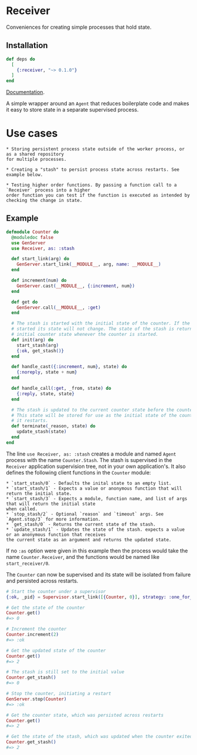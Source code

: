 # Receiver

Conveniences for creating simple processes that hold state.

## Installation

```elixir
def deps do
  [
    {:receiver, "~> 0.1.0"}
  ]
end
```
[Documentation](https://hexdocs.pm/receiver).

A simple wrapper around an `Agent` that reduces boilerplate code and makes it easy to store
  state in a separate supervised process.

  # Use cases

    * Storing persistent process state outside of the worker process, or as a shared repository
    for multiple processes.

    * Creating a "stash" to persist process state across restarts. See example below.

    * Testing higher order functions. By passing a function call to a `Receiver` process into a higher
    order function you can test if the function is executed as intended by checking the change in state.

  ## Example

  ```elixir
  defmodule Counter do
    @moduledoc false
    use GenServer
    use Receiver, as: :stash

    def start_link(arg) do
      GenServer.start_link(__MODULE__, arg, name: __MODULE__)
    end

    def increment(num) do
      GenServer.cast(__MODULE__, {:increment, num})
    end

    def get do
      GenServer.call(__MODULE__, :get)
    end

    # The stash is started with the initial state of the counter. If the stash is already
    # started its state will not change. The state of the stash is returned as the
    # initial counter state whenever the counter is started.
    def init(arg) do
      start_stash(arg)
      {:ok, get_stash()}
    end

    def handle_cast({:increment, num}, state) do
      {:noreply, state + num}
    end

    def handle_call(:get, _from, state) do
      {:reply, state, state}
    end

    # The stash is updated to the current counter state before the counter exits.
    # This state will be stored for use as the initial state of the counter when
    # it restarts.
    def terminate(_reason, state) do
      update_stash(state)
    end
  end
  ```

  The line `use Receiver, as: :stash` creates a module and named `Agent` process with the name `Counter.Stash`.
  The stash is supervised in the `Receiver` application supervision tree, not in your own application's. It also
  defines the following client functions in the `Counter` module:

    * `start_stash/0` - Defaults the inital state to an empty list.
    * `start_stash/1` - Expects a value or anonymous function that will return the initial state.
    * `start_stash/3` - Expects a module, function name, and list of args that will return the initial state
    when called.
    * `stop_stash/2` - Optional `reason` and `timeout` args. See `Agent.stop/3` for more information.
    * `get_stash/0` - Returns the current state of the stash.
    * `update_stash/1` - Updates the state of the stash. expects a value or an anonymous function that receives
    the current state as an argument and returns the updated state.

  If no `:as` option were given in this example then the process would take the name `Counter.Receiver`, and the
  functions would be named like `start_receiver/0`.

  The `Counter` can now be supervised and its state will be isolated from failure and persisted across restarts.

  ```elixir
  # Start the counter under a supervisor
  {:ok, _pid} = Supervisor.start_link([{Counter, 0}], strategy: :one_for_one)

  # Get the state of the counter
  Counter.get()
  #=> 0

  # Increment the counter
  Counter.increment(2)
  #=> :ok

  # Get the updated state of the counter
  Counter.get()
  #=> 2

  # The stash is still set to the initial value
  Counter.get_stash()
  #=> 0

  # Stop the counter, initiating a restart
  GenServer.stop(Counter)
  #=> :ok

  # Get the counter state, which was persisted across restarts
  Counter.get()
  #=> 2

  # Get the state of the stash, which was updated when the counter exited
  Counter.get_stash()
  #=> 2
  ```